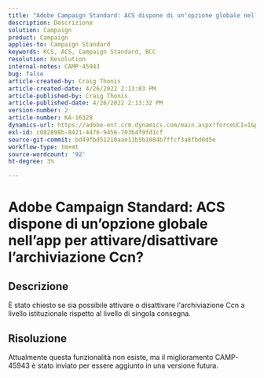 ```yaml
---
title: "Adobe Campaign Standard: ACS dispone di un’opzione globale nell’app per attivare/disattivare l’archiviazione Ccn?"
description: Descrizione
solution: Campaign
product: Campaign
applies-to: Campaign Standard
keywords: KCS, ACS, Campaign Standard, BCC
resolution: Resolution
internal-notes: CAMP-45943
bug: false
article-created-by: Craig Thonis
article-created-date: 4/26/2022 2:13:03 PM
article-published-by: Craig Thonis
article-published-date: 4/26/2022 2:13:32 PM
version-number: 2
article-number: KA-16328
dynamics-url: https://adobe-ent.crm.dynamics.com/main.aspx?forceUCI=1&pagetype=entityrecord&etn=knowledgearticle&id=5c2173f6-6ac5-ec11-a7b6-0022480a138b
exl-id: c082898b-8421-4476-9456-703b4f9fd1cf
source-git-commit: bd49fbd51210aae11b5b1084b7ffcf3a8fbd0d5e
workflow-type: tm+mt
source-wordcount: '92'
ht-degree: 3%

---
```


# Adobe Campaign Standard: ACS dispone di un’opzione globale nell’app per attivare/disattivare l’archiviazione Ccn?

## Descrizione


È stato chiesto se sia possibile attivare o disattivare l&#39;archiviazione Ccn a livello istituzionale rispetto al livello di singola consegna.


## Risoluzione


Attualmente questa funzionalità non esiste, ma il miglioramento CAMP-45943 è stato inviato per essere aggiunto in una versione futura.
